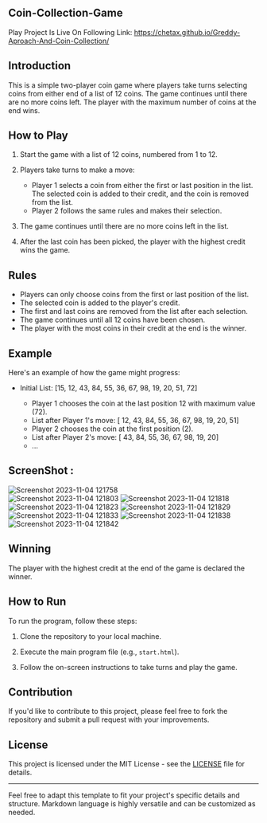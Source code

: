 ## Coin-Collection-Game
Play Project Is Live On Following Link: https://chetax.github.io/Greddy-Aproach-And-Coin-Collection/


## Introduction

This is a simple two-player coin game where players take turns selecting coins from either end of a list of 12 coins. The game continues until there are no more coins left. The player with the maximum number of coins at the end wins.

## How to Play

1. Start the game with a list of 12 coins, numbered from 1 to 12.

2. Players take turns to make a move:
   - Player 1 selects a coin from either the first or last position in the list. The selected coin is added to their credit, and the coin is removed from the list.
   - Player 2 follows the same rules and makes their selection.

3. The game continues until there are no more coins left in the list.

4. After the last coin has been picked, the player with the highest credit wins the game.

## Rules

- Players can only choose coins from the first or last position of the list.
- The selected coin is added to the player's credit.
- The first and last coins are removed from the list after each selection.
- The game continues until all 12 coins have been chosen.
- The player with the most coins in their credit at the end is the winner.

## Example

Here's an example of how the game might progress:

- Initial List: [15, 12, 43, 84, 55, 36, 67, 98, 19, 20, 51, 72]

  - Player 1 chooses the coin at the last position 12 with maximum value (72).
  - List after Player 1's move: [ 12, 43, 84, 55, 36, 67, 98, 19, 20, 51]
  - Player 2 chooses the coin at the first position (2).
  - List after Player 2's move: [ 43, 84, 55, 36, 67, 98, 19, 20]
  - ...

## ScreenShot : 
![Screenshot 2023-11-04 121758](https://github.com/Chetax/Greddy-Aproach-And-Coin-Collection/assets/99749401/2bd8c41a-a28b-4e0e-8023-7945e0c81761)  
![Screenshot 2023-11-04 121803](https://github.com/Chetax/Greddy-Aproach-And-Coin-Collection/assets/99749401/082bbb11-6a34-43d5-b09d-098f667218ff) 
![Screenshot 2023-11-04 121818](https://github.com/Chetax/Greddy-Aproach-And-Coin-Collection/assets/99749401/4a98e32c-8791-47d4-8988-8eea0648966c) 
![Screenshot 2023-11-04 121823](https://github.com/Chetax/Greddy-Aproach-And-Coin-Collection/assets/99749401/82adfeeb-4414-4d10-9eaf-4435c8b42422) 
![Screenshot 2023-11-04 121829](https://github.com/Chetax/Greddy-Aproach-And-Coin-Collection/assets/99749401/dec38416-ba88-4a29-848c-68e1bd1ddee8) 
![Screenshot 2023-11-04 121833](https://github.com/Chetax/Greddy-Aproach-And-Coin-Collection/assets/99749401/04ca74fa-ab1d-43a0-a4d3-7796c1bd384a) 
![Screenshot 2023-11-04 121838](https://github.com/Chetax/Greddy-Aproach-And-Coin-Collection/assets/99749401/2ef05ebf-24ca-4f2e-9689-ac6891a060de) 
![Screenshot 2023-11-04 121842](https://github.com/Chetax/Greddy-Aproach-And-Coin-Collection/assets/99749401/1ee690f8-06d6-4f46-9f4f-4ce2061fb7af)







## Winning

The player with the highest credit at the end of the game is declared the winner.

## How to Run

To run the program, follow these steps:

1. Clone the repository to your local machine.

2. Execute the main program file (e.g., `start.html`).

3. Follow the on-screen instructions to take turns and play the game.

## Contribution

If you'd like to contribute to this project, please feel free to fork the repository and submit a pull request with your improvements.

## License

This project is licensed under the MIT License - see the [LICENSE](LICENSE) file for details.

---

Feel free to adapt this template to fit your project's specific details and structure. Markdown language is highly versatile and can be customized as needed.
